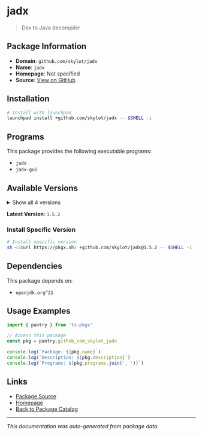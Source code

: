 # jadx

> Dex to Java decompiler

## Package Information

- **Domain**: `github.com/skylot/jadx`
- **Name**: `jadx`
- **Homepage**: Not specified
- **Source**: [View on GitHub](https://github.com/pkgxdev/pantry/tree/main/projects/github.com/skylot/jadx/package.yml)

## Installation

```bash
# Install with launchpad
launchpad install +github.com/skylot/jadx -- $SHELL -i
```

## Programs

This package provides the following executable programs:

- `jadx`
- `jadx-gui`

## Available Versions

<details>
<summary>Show all 4 versions</summary>

- `1.5.2`, `1.5.1`, `1.5.0`, `1.4.7`

</details>

**Latest Version**: `1.5.2`

### Install Specific Version

```bash
# Install specific version
sh <(curl https://pkgx.sh) +github.com/skylot/jadx@1.5.2 -- $SHELL -i
```

## Dependencies

This package depends on:

- `openjdk.org^21`

## Usage Examples

```typescript
import { pantry } from 'ts-pkgx'

// Access this package
const pkg = pantry.github_com_skylot_jadx

console.log(`Package: ${pkg.name}`)
console.log(`Description: ${pkg.description}`)
console.log(`Programs: ${pkg.programs.join(', ')}`)
```

## Links

- [Package Source](https://github.com/pkgxdev/pantry/tree/main/projects/github.com/skylot/jadx/package.yml)
- [Homepage](#)
- [Back to Package Catalog](../package-catalog.md)

---

*This documentation was auto-generated from package data.*
